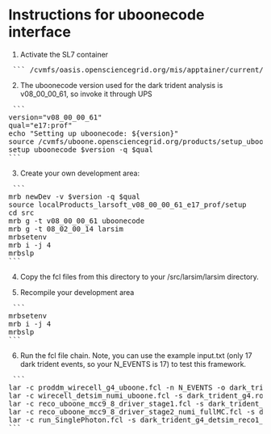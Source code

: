 # Instructions for uboonecode interface

1. Activate the SL7 container

<pre> ``` /cvmfs/oasis.opensciencegrid.org/mis/apptainer/current/bin/apptainer shell --shell=/bin/bash -B /cvmfs,/exp,/nashome,/pnfs/uboone,/opt,/run/user,/etc/hostname,/etc/hosts,/etc/krb5.conf --ipc --pid /cvmfs/singularity.opensciencegrid.org/fermilab/fnal-dev-sl7:latest ``` </pre>   


2. The uboonecode version used for the dark trident analysis is v08_00_00_61, so invoke it through UPS

<pre> ``` 
version="v08_00_00_61"                                                                          	 
qual="e17:prof"                                                                                 	 
echo "Setting up uboonecode: ${version}"                                                        	 
source /cvmfs/uboone.opensciencegrid.org/products/setup_uboone_mcc9.sh                          	 
setup uboonecode $version -q $qual  
``` </pre>                                                            	 
                               	 

3. Create your own development area: 

<pre> ``` 
mrb newDev -v $version -q $qual 
source localProducts_larsoft_v08_00_00_61_e17_prof/setup
cd src
mrb g -t v08_00_00_61 uboonecode 
mrb g -t 08_02_00_14 larsim 
mrbsetenv 
mrb i -j 4
mrbslp
``` </pre>   

4. Copy the fcl files from this directory to your /src/larsim/larsim directory.


5. Recompile your development area
<pre> ``` 
mrbsetenv
mrb i -j 4
mrbslp
``` </pre> 

6. Run the fcl file chain. Note, you can use the example input.txt (only 17 dark trident events, so your N_EVENTS is 17) to test this framework.

<pre> ``` 
lar -c proddm_wirecell_g4_uboone.fcl -n N_EVENTS -o dark_trident_g4.root
lar -c wirecell_detsim_numi_uboone.fcl -s dark_trident_g4.root -o dark_trident_g4_detsim.root -n -1
lar -c reco_uboone_mcc9_8_driver_stage1.fcl -s dark_trident_g4_detsim.root -o dark_trident_g4_detsim_reco1.root -n -1
lar -c reco_uboone_mcc9_8_driver_stage2_numi_fullMC.fcl -s dark_trident_g4_detsim_reco1.root -o dark_trident_g4_detsim_reco1_reco2.root -n -1
lar -c run_SinglePhoton.fcl -s dark_trident_g4_detsim_reco1_reco2.root -n -1
``` </pre> 
